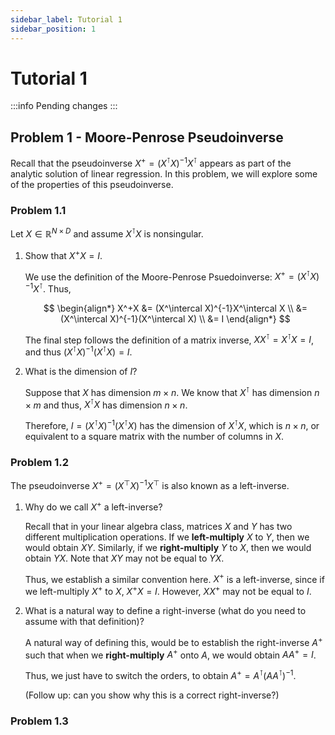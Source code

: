 ```yaml
---
sidebar_label: Tutorial 1
sidebar_position: 1
---
```


# Tutorial 1

:::info
Pending changes
:::

## Problem 1 - Moore-Penrose Pseudoinverse

Recall that the pseudoinverse $X^+=(X^\intercal X)^{-1}X^\intercal$ appears as part of the analytic solution of linear regression. In this problem, we will explore some of the properties of this pseudoinverse.

### Problem 1.1

Let $X\in\mathbb{R}^{N\times D}$ and assume $X^\intercal X$ is nonsingular.

1. Show that $X^+X=I$.

    We use the definition of the Moore-Penrose Psuedoinverse: $X^+=(X^\intercal X)^{-1}X^\intercal$. Thus,

    $$
    \begin{align*}
    X^+X 
    &= (X^\intercal X)^{-1}X^\intercal X \\
    &= (X^\intercal X)^{-1}(X^\intercal X) \\
    &= I
    \end{align*}
    $$

    The final step follows the definition of a matrix inverse, $XX^\intercal = X^\intercal X = I$, and thus $(X^\intercal X)^{-1}(X^\intercal X) = I$.


2. What is the dimension of $I$?

    Suppose that $X$ has dimension $m\times n$. We know that $X^\intercal$ has dimension $n\times m$ and thus, $X^\intercal X$ has dimension $n \times n$.

    Therefore, $I=(X^\intercal X)^{-1}(X^\intercal X)$ has the dimension of $X^\intercal X$, which is $n \times n$, or equivalent to a square matrix with the number of columns in $X$.

### Problem 1.2

The pseudoinverse $X^+=(X^\top X)^{-1}X^\top$ is also known as a left-inverse.

1. Why do we call $X^+$ a left-inverse?

    Recall that in your linear algebra class, matrices $X$ and $Y$ has two different multiplication operations. If we **left-multiply** $X$ to $Y$, then we would obtain $XY$. Similarly, if we **right-multiply** $Y$ to $X$, then we would obtain $YX$. Note that $XY$ may not be equal to $YX$.

    Thus, we establish a similar convention here. $X^+$ is a left-inverse, since if we left-multiply $X^+$ to $X$, $X^+X=I$. However, $XX^+$ may not be equal to $I$.

2. What is a natural way to define a right-inverse (what do you need to assume with that definition)?

    A natural way of defining this, would be to establish the right-inverse $A^+$ such that when we **right-multiply** $A^+$ onto $A$, we would obtain $AA^+=I$.
    
    Thus, we just have to switch the orders, to obtain $A^+ = A^\intercal(AA^\intercal)^{-1}$.

    (Follow up: can you show why this is a correct right-inverse?)

### Problem 1.3



